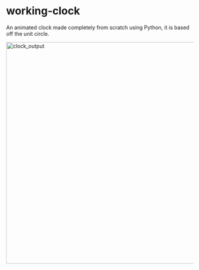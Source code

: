 # working-clock
An animated clock made completely from scratch using Python, it is based off the unit circle.

<img width="596" alt="clock_output" src="https://user-images.githubusercontent.com/40871128/47764972-6357d480-dc8d-11e8-9e16-079f5fc64a23.png">
